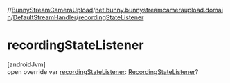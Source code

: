 //[BunnyStreamCameraUpload](../../../index.md)/[net.bunny.bunnystreamcameraupload.domain](../index.md)/[DefaultStreamHandler](index.md)/[recordingStateListener](recording-state-listener.md)

# recordingStateListener

[androidJvm]\
open override var [recordingStateListener](recording-state-listener.md): [RecordingStateListener](../../net.bunny.bunnystreamcameraupload/-recording-state-listener/index.md)?